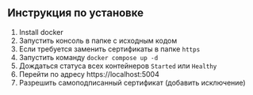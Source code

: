 
## Инструкция по установке

1. Install docker
2. Запустить консоль в папке с исходным кодом
3. Если требуется заменить сертификаты в папке `https`
4. Запустить команду `docker compose up -d`
5. Дождаться статуса всех контейнеров `Started` или `Healthy`
6. Перейти по адресу https://localhost:5004
7. Разрешить самоподписанный сертификат (добавить исключение)
